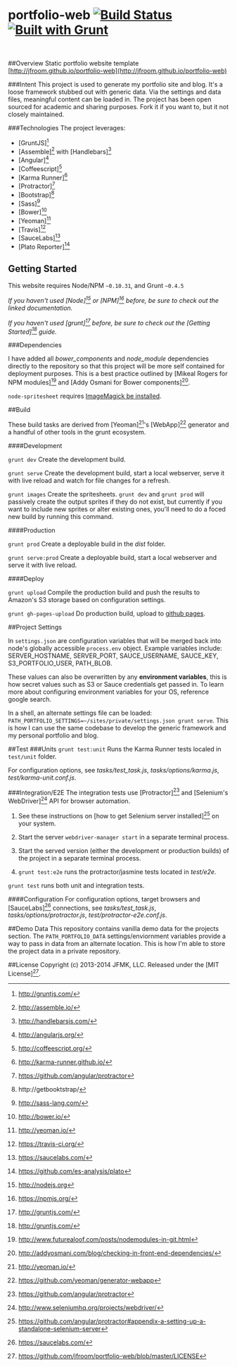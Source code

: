 # portfolio-web [![Build Status](https://travis-ci.org/jfroom/portfolio-web.png)](https://travis-ci.org/jfroom/portfolio-web) [![Built with Grunt](https://cdn.gruntjs.com/builtwith.png)](http://gruntjs.com/)
&nbsp;

##Overview
Static portfolio website template [http://jfroom.github.io/portfolio-web](http://jfroom.github.io/portfolio-web)

###Intent
This project is used to generate my portfolio site and blog. It's a loose framework stubbed out with generic data. Via the settings and data files, meaningful content can be loaded in. The project has been open sourced for academic and sharing purposes. Fork it if you want to, but it not closely maintained.

###Technologies
The project leverages:

- [GruntJS][^grunt]
- [Assemble][^assemble] with [Handlebars][^handlebars]
- [Angular][^angular]
- [Coffeescript][^coffeescript]
- [Karma Runner][^karma]
- [Protractor][^protractor]
- [Bootstrap][^bootstrap]
- [Sass][^sass]
- [Bower][^bower]
- [Yeoman][^yeoman]
- [Travis][^travis]
- [SauceLabs][^sauce]
- [Plato Reporter][^plato]

[^yeoman]: http://yeoman.io/
[^grunt]: http://gruntjs.com/
[^assemble]: http://assemble.io/
[^handlebars]: http://handlebarsjs.com/
[^angular]: http://angularjs.org/
[^sass]: http://sass-lang.com/
[^coffeescript]: http://coffeescript.org/
[^bower]: http://bower.io/
[^karma]: http://karma-runner.github.io/
[^protractor]: https://github.com/angular/protractor
[^jenkins]: http://jenkins-ci.org/
[^bootstrap]: http://getbooktstrap/
[^sauce]: https://saucelabs.com/
[^travis]: https://travis-ci.org/
[^plato]: https://github.com/es-analysis/plato



## Getting Started

This website requires Node/NPM `~0.10.31`, and Grunt `~0.4.5`

_If you haven't used [Node][^node] or [NPM][^npm] before, be sure to check out the linked documentation._

_If you haven't used [grunt][^grunt] before, be sure to check out the [Getting Started][^gruntstart] guide._

[^node]: http://nodejs.org
[^npm]: https://npmjs.org/
[^gruntstart]: http://gruntjs.com/

###Dependencies

I have added all *bower_components* and *node_module* dependencies directly to the repository so that this project will be more self contained for deployment purposes. This is a best practice outlined by [Mikeal Rogers for NPM modules][^mikael] and [Addy Osmani for Bower components][^addy].

`node-spritesheet` requires [ImageMagick be installed](https://github.com/richardbutler/node-spritesheet#requirements).

[^mikael]: http://www.futurealoof.com/posts/nodemodules-in-git.html
[^addy]: http://addyosmani.com/blog/checking-in-front-end-dependencies/


##Build

These build tasks are derived from [Yeoman][^yeoman]'s [WebApp][^webapp] generator and a handful of other tools in the grunt ecosystem.
[^webapp]: https://github.com/yeoman/generator-webapp

####Development

`grunt dev` Create the development build.

`grunt serve` Create the development build, start a local webserver, serve it with live reload and watch for file changes for a refresh.

`grunt images` Create the spritesheets. `grunt dev` and `grunt prod` will passively create the output sprites if they do not exist, but currently if you want to include new sprites or alter existing ones, you'll need to do a foced new build by running this command.

####Production

`grunt prod` Create a deployable build in the _dist_ folder.

`grunt serve:prod` Create a deployable build, start a local webserver and serve it with live reload.

####Deploy

`grunt upload` Compile the production build and push the results to Amazon's S3 storage based on configuration settings.

`grunt gh-pages-upload` Do production build, upload to [github pages](https://pages.github.com/).

##Project Settings

In `settings.json` are configuration variables that will be merged back into node's globally accessible `process.env` object. Example variables include: SERVER_HOSTNAME, SERVER_PORT, SAUCE_USERNAME, SAUCE_KEY, S3_PORTFOLIO_USER, PATH_BLOB.

These values can also be overwritten by any __environment variables__, this is how secret values such as S3 or Sauce credentials get passed in. To learn more about configuring environment variables for your OS, reference google search.

In a shell, an alternate settings file can be loaded: `PATH_PORTFOLIO_SETTINGS=~/sites/private/settings.json grunt serve`. This is how I can use the same codebase to develop the generic framework and my personal portfolio and blog.



##Test
###Units
`grunt test:unit` Runs the Karma Runner tests localed in `test/unit` folder.

For configuration options, see _tasks/test_task.js_, _tasks/options/karma.js_, _test/karma-unit.conf.js_.

###Integration/E2E
The integration tests use [Protractor][^protractor] and [Selenium's WebDriver][^seleniumwebdriver] API for browser automation.

1. See these instructions on [how to get Selenium server installed][^seleniumserver] on your system.

2. Start the server `webdriver-manager start` in a separate terminal process.

3. Start the served version (either the development or production builds) of the project in a separate terminal process.

4. `grunt test:e2e` runs the protractor/jasmine tests located in _test/e2e_.

`grunt test` runs both unit and integration tests.

####Configuration
For configuration options, target browsers and [SauceLabs][^sauce] connections, see _tasks/test_task.js_, _tasks/options/protractor.js_, _test/protractor-e2e.conf.js_.

[^seleniumserver]: https://github.com/angular/protractor#appendix-a-setting-up-a-standalone-selenium-server
[^seleniumwebdriver]: http://www.seleniumhq.org/projects/webdriver/



##Demo Data
This repository contains vanilla demo data for the projects section. The `PATH_PORTFOLIO_DATA` settings/enviornment variables provide a way to pass in data from an alternate location. This is how I'm able to store the project data in a private repository.



##License
Copyright (c) 2013-2014 JFMK, LLC.
Released under the [MIT License][^license].
[^license]: https://github.com/jfroom/portfolio-web/blob/master/LICENSE




